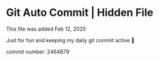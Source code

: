 # Git Auto Commit | Hidden File

This file was added Feb 12, 2025

Just for fun and keeping my daily git commit active 🤪

commit number: 2464879
